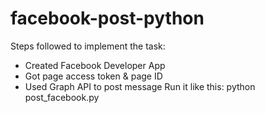 # facebook-post-python
Steps followed to implement the task:
- Created Facebook Developer App
- Got page access token & page ID
- Used Graph API to post message
Run it like this:
python post_facebook.py
